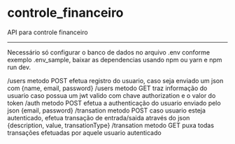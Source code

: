 # controle_financeiro

API para controle financeiro

--------------------------------
Necessário só configurar o banco de dados no arquivo .env conforme exemplo .env_sample, 
baixar as dependencias usando npm ou yarn e npm run dev.

/users metodo POST efetua registro do usuario, caso seja enviado um json com {name, email, password}
/users metodo GET traz informação do usuario caso possua um jwt valido com chave authorization e o valor do token
/auth metodo POST efetua a authenticação do usuario enviado pelo json {email, password}
/transation metodo POST caso usuario esteja autenticado, efetua transação de entrada/saida através do json {description, value, transationType}
/transation metodo GET puxa todas transações efetuadas por aquele usuario autenticado
